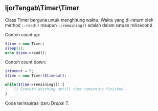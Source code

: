 ## IjorTengab\Timer\Timer

Class Timer berguna untuk menghitung waktu. Waktu yang di-return oleh method
```::read()``` maupun ```::remaining()```
adalah dalam satuan milisecond.

Contoh count up:
```php
$time = new Timer;
sleep(1);
echo $time->read();
```

Contoh count down:
```php
$timeout = 5;
$time = new Timer($timeout);

while($time->remaining()) {
    // Execute anything untill time remaining finished.
}
```

Code terinspirasi daru Drupal 7.
